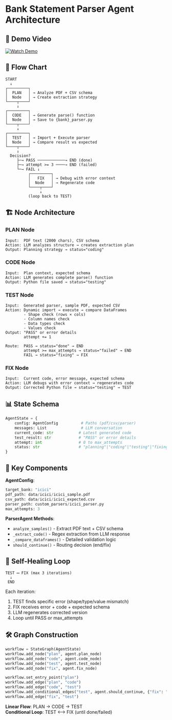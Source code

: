 # Bank Statement Parser Agent Architecture

## 🎥 Demo Video

[![Watch Demo](https://img.shields.io/badge/▶️_Watch-Demo_Video-red?style=for-the-badge&logo=googledrive)](https://drive.google.com/file/d/1SDBEWQT0UVlmfnL3aUVTXSWPC2liyntY/view?usp=sharing)

## 🔄 Flow Chart

```
START
  ↓
┌─────────┐
│  PLAN   │ → Analyze PDF + CSV schema
│  Node   │ → Create extraction strategy
└────┬────┘
     ↓
┌─────────┐
│  CODE   │ → Generate parse() function
│  Node   │ → Save to {bank}_parser.py
└────┬────┘
     ↓
┌─────────┐
│  TEST   │ → Import + Execute parser
│  Node   │ → Compare result vs expected
└────┬────┘
     ↓
  Decision?
     ├─→ PASS ────────────→ END (done)
     ├─→ attempt >= 3 ────→ END (failed)
     └─→ FAIL ↓
          ┌─────────┐
          │   FIX   │ → Debug with error context
          │  Node   │ → Regenerate code
          └────┬────┘
               ↓
          (loop back to TEST)
```

## 🏗️ Node Architecture

### **PLAN Node**
```
Input:  PDF text (2000 chars), CSV schema
Action: LLM analyzes structure → creates extraction plan
Output: Planning strategy → status="coding"
```

### **CODE Node**
```
Input:  Plan context, expected schema
Action: LLM generates complete parse() function
Output: Python file saved → status="testing"
```

### **TEST Node**
```
Input:  Generated parser, sample PDF, expected CSV
Action: Dynamic import → execute → compare DataFrames
        - Shape check (rows × cols)
        - Column names check
        - Data types check
        - Values check
Output: "PASS" or error details
        attempt += 1
        
Route:  PASS → status="done" → END
        attempt >= max_attempts → status="failed" → END
        FAIL → status="fixing" → FIX
```

### **FIX Node**
```
Input:  Current code, error message, expected schema
Action: LLM debugs with error context → regenerates code
Output: Corrected Python file → status="testing" → TEST
```

## 📊 State Schema

```python
AgentState = {
    config: AgentConfig          # Paths (pdf/csv/parser)
    messages: List               # LLM conversation
    current_code: str           # Latest generated code
    test_result: str            # "PASS" or error details
    attempt: int                # 0 to max_attempts
    status: str                 # "planning"|"coding"|"testing"|"fixing"|"done"|"failed"
}
```

## 🎯 Key Components

**AgentConfig**:
```python
target_bank: "icici"
pdf_path: data/icici/icici_sample.pdf
csv_path: data/icici/icici_expected.csv
parser_path: custom_parsers/icici_parser.py
max_attempts: 3
```

**ParserAgent Methods**:
- `analyze_samples()` - Extract PDF text + CSV schema
- `_extract_code()` - Regex extraction from LLM response
- `_compare_dataframes()` - Detailed validation logic
- `should_continue()` - Routing decision (end/fix)

## 🔁 Self-Healing Loop

```
TEST ⟷ FIX (max 3 iterations)
  ↓
 END
```

Each iteration:
1. TEST finds specific error (shape/type/value mismatch)
2. FIX receives error + code + expected schema
3. LLM regenerates corrected version
4. Loop until PASS or max_attempts

## 🛠️ Graph Construction

```python
workflow = StateGraph(AgentState)
workflow.add_node("plan", agent.plan_node)
workflow.add_node("code", agent.code_node)
workflow.add_node("test", agent.test_node)
workflow.add_node("fix", agent.fix_node)

workflow.set_entry_point("plan")
workflow.add_edge("plan", "code")
workflow.add_edge("code", "test")
workflow.add_conditional_edges("test", agent.should_continue, {"fix": "fix", "end": END})
workflow.add_edge("fix", "test")
```

**Linear Flow**: PLAN → CODE → TEST  
**Conditional Loop**: TEST ⟷ FIX (until done/failed)
